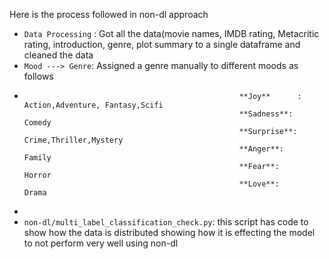Here is the process followed in non-dl approach

* `Data Processing` : Got all the data(movie names, IMDB rating, Metacritic rating, introduction, genre, plot summary to a single dataframe and cleaned the data
* `Mood ---> Genre`: Assigned a genre manually to different moods as follows 
*                                                     **Joy**	   :   Action,Adventure, Fantasy,Scifi
                                                      **Sadness**:   Comedy
                                                      **Surprise**:  Crime,Thriller,Mystery
                                                      **Anger**:	   Family
                                                      **Fear**:   	 Horror
                                                      **Love**:   	 Drama

* 
* `non-dl/multi_label_classification_check.py`: this script has code to show how the data is distributed showing how it is effecting the model to not perform very well using non-dl

